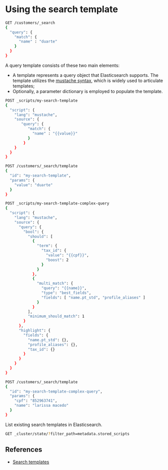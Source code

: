 # Using the search template

```bash
GET /customers/_search
{
  "query": {
    "match": {
      "name" : "duarte"
    }
  }
}
```

A query template consists of these two main elements:
* A template represents a query object that Elasticsearch supports. The template utilizes the [mustache syntax](http://mustache.github.io/), which is widely used to articulate templates;
* Optionally, a parameter dictionary is employed to populate the template.

```bash
POST _scripts/my-search-template
{
  "script": {
    "lang": "mustache",
    "source": {
       "query": {
          "match": {
            "name" : "{{value}}"
          }
        }
    } 
  } 
}
```

```bash
POST /customers/_search/template
{ 
  "id": "my-search-template", 
  "params": { 
    "value": "duarte" 
  } 
}
```

```bash
POST _scripts/my-search-template-complex-query
{
  "script": {
    "lang": "mustache",
    "source": {
      "query": {
        "bool": {
          "should": [
            {
              "term": {
                "tax_id": {
                  "value": "{{cpf}}",
                  "boost": 2
                }
              }
            },
            {
              "multi_match": {
                "query": "{{name}}", 
                "type": "best_fields",  
                "fields": [ "name.pt_std", "profile_aliases" ]
              }
            }
          ],
          "minimum_should_match": 1
        }
      },
      "highlight": {
        "fields": {
          "name.pt_std": {},
          "profile_aliases": {}, 
          "tax_id": {}
        }
      }
    } 
  } 
}
```

```bash
POST /customers/_search/template
{ 
  "id": "my-search-template-complex-query", 
  "params": { 
    "cpf": "852963741",
    "name": "larissa macedo"
  } 
}
```

List existing search templates in Elasticsearch.
```bash
GET _cluster/state/?filter_path=metadata.stored_scripts
```

## References
- [Search templates](https://www.elastic.co/guide/en/elasticsearch/reference/master/search-template.html)